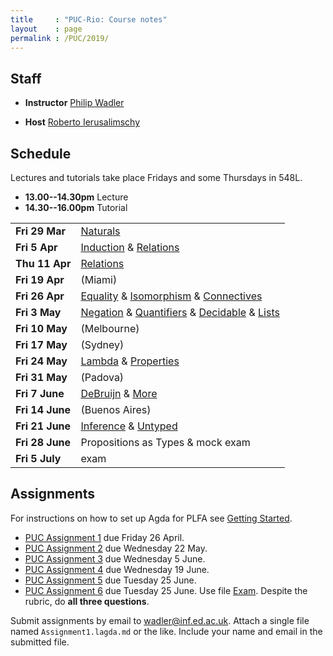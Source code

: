 ```yaml
---
title     : "PUC-Rio: Course notes"
layout    : page
permalink : /PUC/2019/
---
```


## Staff

* **Instructor**
    [Philip Wadler](https://homepages.inf.ed.ac.uk/wadler)

* **Host**
    [Roberto Ierusalimschy](http://www.inf.puc-rio.br/~roberto/)

## Schedule

Lectures and tutorials take place Fridays and some Thursdays in 548L.
* **13.00--14.30pm** Lecture
* **14.30--16.00pm** Tutorial

<table>
 <tr>
  <td><b>Fri 29 Mar</b></td>
  <td><a href="/Naturals/">Naturals</a></td>
 </tr>
 <tr>
  <td><b>Fri 5 Apr</b></td>
  <td><a href="/Induction/">Induction</a> &amp; <a href="/Relations/">Relations</a></td>
 </tr>
 <tr>
  <td><b>Thu 11 Apr</b></td>
  <td><a href="/Relations/">Relations</a></td>
 </tr>
 <tr>
  <td><b>Fri 19 Apr</b></td>
  <td>(Miami)</td>
 </tr>
 <tr>
  <td><b>Fri 26 Apr</b></td>
  <td><a href="/Equality/">Equality</a> &amp;
      <a href="/Isomorphism/">Isomorphism</a> &amp;
      <a href="/Connectives/">Connectives</a></td>
 </tr>
 <tr>
  <td><b>Fri 3 May</b></td>
  <td><a href="/Negation/">Negation</a> &amp;
      <a href="/Quantifiers/">Quantifiers</a> &amp;
      <a href="/Decidable/">Decidable</a> &amp;
      <a href="/Lists/">Lists</a></td>
 </tr>
 <tr>
  <td><b>Fri 10 May</b></td>
  <td>(Melbourne)</td>
 </tr>
 <tr>
  <td><b>Fri 17 May</b></td>
  <td>(Sydney)</td>
 </tr>
 <tr>
  <td><b>Fri 24 May</b></td>
  <td><a href="/Lambda/">Lambda</a> &amp;
      <a href="/Properties/">Properties</a></td>
 </tr>
 <tr>
  <td><b>Fri 31 May</b></td>
  <td>(Padova)</td>
 </tr>
 <tr>
  <td><b>Fri 7 June</b></td>
  <td><a href="/DeBruijn/">DeBruijn</a> &amp;
      <a href="/More/">More</a></td>
 </tr>
 <tr>
  <td><b>Fri 14 June</b></td>
  <td>(Buenos Aires)</td>
 </tr>
 <tr>
  <td><b>Fri 21 June</b></td>
  <td><a href="/Inference/">Inference</a> &amp;
      <a href="/Untyped/">Untyped</a></td>
 </tr>
 <tr>
  <td><b>Fri 28 June</b></td>
  <td>Propositions as Types &amp; mock exam</td>
 </tr>
 <tr>
  <td><b>Fri 5 July</b></td>
  <td>exam</td>
 </tr>
</table>


## Assignments

For instructions on how to set up Agda for PLFA see [Getting Started](/GettingStarted/).

* [PUC Assignment 1](/PUC/2019/Assignment1/) due Friday 26 April.
* [PUC Assignment 2](/PUC/2019/Assignment2/) due Wednesday 22 May.
* [PUC Assignment 3](/PUC/2019/Assignment3/) due Wednesday 5 June.
* [PUC Assignment 4](/PUC/2019/Assignment4/) due Wednesday 19 June.
* [PUC Assignment 5](/PUC/2019/Assignment5/) due Tuesday 25 June.
* [PUC Assignment 6](/courses/tspl/2018/Mock1.pdf) due Tuesday 25 June.
  Use file [Exam](/PUC/2019/Exam/). Despite the rubric, do **all three questions**.

Submit assignments by email to [wadler@inf.ed.ac.uk](mailto:wadler@inf.ed.ac.uk).
Attach a single file named `Assignment1.lagda.md` or the like.  Include
your name and email in the submitted file.
